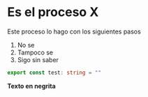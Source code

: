 # Es el proceso X

Este proceso lo hago con los siguientes pasos

1. No se
2. Tampoco se
3. Sigo sin saber

```ts
export const test: string = ""
```

__Texto en negrita__
